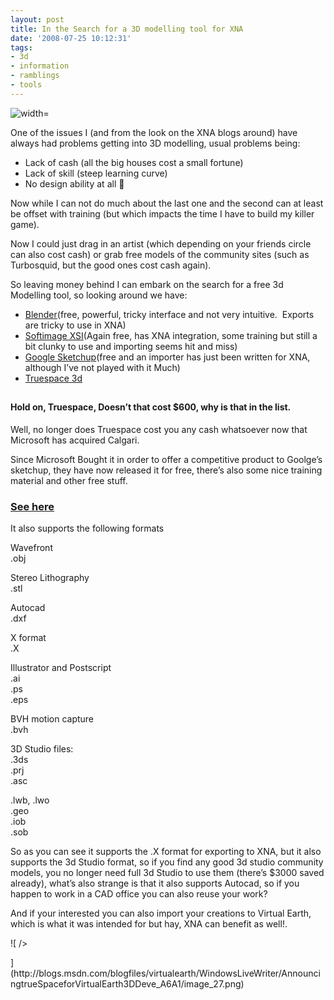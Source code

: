 ```yaml
---
layout: post
title: In the Search for a 3D modelling tool for XNA
date: '2008-07-25 10:12:31'
tags:
- 3d
- information
- ramblings
- tools
---
```


![width=](http://www.digivision.com.tw/news/20080725/EmmanuelAsset_villefranche_s.jpg "caligari Truespace")

One of the issues I (and from the look on the XNA blogs around) have always had problems getting into 3D modelling, usual problems being:

- Lack of cash (all the big houses cost a small fortune)
- Lack of skill (steep learning curve)
- No design ability at all 🙂

Now while I can not do much about the last one and the second can at least be offset with training (but which impacts the time I have to build my killer game).

Now I could just drag in an artist (which depending on your friends circle can also cost cash) or grab free models of the community sites (such as Turbosquid, but the good ones cost cash again).

So leaving money behind I can embark on the search for a free 3d Modelling tool, so looking around we have:

- [Blender](http://www.blender.org/)(free, powerful, tricky interface and not very intuitive.&nbsp; Exports are tricky to use in XNA)
- [Softimage XSI](http://community.softimage.com/index.php?)(Again free, has XNA integration, some training but still a bit clunky to use and importing seems hit and miss)
- [Google Sketchup](http://sketchup.google.com/)(free and an importer has just been written for XNA, although I’ve not played with it Much)
- [Truespace 3d](http://www.caligari.com/)

## 

#### Hold on, Truespace, Doesn’t that cost $600, why is that in the list.

Well, no longer does Truespace cost you any cash whatsoever now that Microsoft has acquired Calgari.

Since Microsoft Bought it in order to offer a competitive product to Goolge’s sketchup, they have now released it for free, there’s also some nice training material and other free stuff.

### [See here](http://blogs.msdn.com/virtualearth/archive/2008/07/23/announcing-truespace-for-virtual-earth-3d-development.aspx)

It also supports the following formats

Wavefront  
.obj

Stereo Lithography  
.stl

Autocad  
.dxf

X format  
.X

Illustrator and Postscript  
.ai  
.ps  
.eps

BVH motion capture  
.bvh

3D Studio files:  
.3ds  
.prj  
.asc

.lwb, .lwo  
.geo  
.iob  
.sob

So as you can see it supports the .X format for exporting to XNA, but it also supports the 3d Studio format, so if you find any good 3d studio community models, you no longer need full 3d Studio to use them (there’s $3000 saved already), what’s also strange is that it also supports Autocad, so if you happen to work in a CAD office you can also reuse your work?

And if your interested you can also import your creations to Virtual Earth, which is what it was intended for but hay, XNA can benefit as well!.

![ /></p>
</div>
](http://blogs.msdn.com/blogfiles/virtualearth/WindowsLiveWriter/AnnouncingtrueSpaceforVirtualEarth3DDeve_A6A1/image_27.png)


